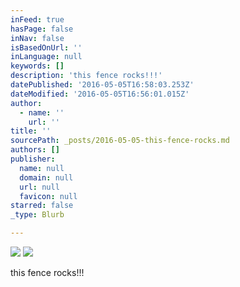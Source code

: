 ```yaml
---
inFeed: true
hasPage: false
inNav: false
isBasedOnUrl: ''
inLanguage: null
keywords: []
description: 'this fence rocks!!!'
datePublished: '2016-05-05T16:58:03.253Z'
dateModified: '2016-05-05T16:56:01.015Z'
author:
  - name: ''
    url: ''
title: ''
sourcePath: _posts/2016-05-05-this-fence-rocks.md
authors: []
publisher:
  name: null
  domain: null
  url: null
  favicon: null
starred: false
_type: Blurb

---
```

![](https://the-grid-user-content.s3-us-west-2.amazonaws.com/0df3f526-c583-4b73-aa7a-6c059e02ffa9.jpg)
![](https://s3-us-west-2.amazonaws.com/the-grid-img/p/ec4ccc080c9caf380f46707e57c92754131261cd.jpg)

this fence rocks!!!